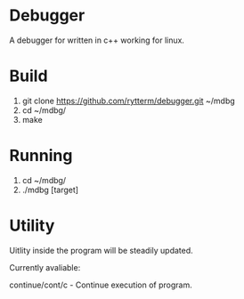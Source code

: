 # Debugger

A debugger for written in c++ working for linux.


# Build

1. git clone https://github.com/rytterm/debugger.git ~/mdbg
2. cd ~/mdbg/
3. make

# Running

1. cd ~/mdbg/
2. ./mdbg [target]

# Utility

Uitlity inside the program will be steadily updated.



Currently avaliable:

continue/cont/c - Continue execution of program.